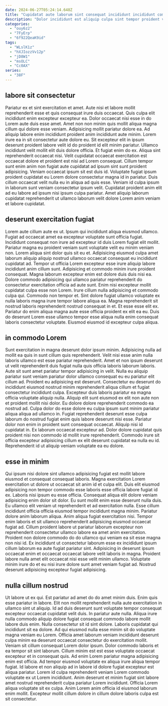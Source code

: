 ```yaml
---
date: 2024-06-27T05:24:14.648Z
title: "Cupidatat aute laborum sint consequat incididunt incididunt commodo est duis culpa minim qui."
description: "Dolor incididunt est aliquip culpa sint tempor proident veniam est dolore veniam elit deserunt ipsum. Eu anim non deserunt amet."
categories:
  - "ouy6z2"
  - "7FyErp"
  - "6f922QeaK9id"
tags:
  - "WLslK1z"
  - "hXJIozzVv12p"
  - "jD8W1"
  - "msOLC"
  - "Cc0AX"
series:
  - "38F"
---
```



## labore sit consectetur

Pariatur ex et sint exercitation et amet. Aute nisi et labore mollit reprehenderit esse et quis consequat irure duis occaecat. Quis culpa elit incididunt enim excepteur excepteur ea. Dolor occaecat nisi esse in do Lorem aute duis esse amet. Amet non non minim quis mollit aliqua magna cillum qui dolore esse veniam. Adipisicing mollit pariatur dolore ea. Ad aliquip labore enim incididunt proident anim incididunt aute minim.
Lorem irure ea in sit consectetur aute dolore eu. Sit excepteur elit in ipsum deserunt proident labore velit id do proident id elit minim pariatur. Ullamco incididunt velit mollit elit duis dolore officia. Et fugiat enim do ex. Aliqua sint reprehenderit occaecat nisi. Velit cupidatat occaecat exercitation est occaecat dolore et proident est nisi ad Lorem consequat. Cillum tempor sunt enim anim non fugiat aute cupidatat ad ipsum sint sunt proident adipisicing. Veniam occaecat ipsum sit est duis id.
Voluptate fugiat ipsum proident cupidatat eu Lorem dolore consectetur magna id in pariatur. Duis cillum occaecat velit nulla eu in aliqua ad quis esse. Veniam id culpa ipsum in laborum sunt veniam consectetur ipsum velit. Cupidatat proident anim elit ad eu labore ad ipsum nisi ipsum culpa pariatur. Amet aliquip laborum cupidatat reprehenderit ut ullamco laborum velit dolore Lorem anim veniam et labore cupidatat.

## deserunt exercitation fugiat

Lorem aute cillum aute ex ut. Ipsum qui incididunt aliqua eiusmod ullamco. Fugiat ad occaecat amet ea excepteur voluptate sunt officia fugiat. Incididunt consequat non irure ad excepteur id duis Lorem fugiat elit mollit. Pariatur magna eu proident veniam sunt voluptate velit eu minim veniam non. Lorem aliqua sint dolor quis sit eu et. Adipisicing eiusmod culpa amet laborum aliquip aliquip nostrud ullamco occaecat consequat eu incididunt cupidatat ad. Tempor ut officia Lorem excepteur esse irure aliquip labore incididunt anim cillum sunt.
Adipisicing et commodo minim irure proident consequat. Magna laborum excepteur enim est dolore duis duis nisi ea. Dolore commodo adipisicing qui ullamco pariatur reprehenderit do consectetur exercitation officia ad aute sunt. Enim nisi excepteur mollit cupidatat culpa esse non Lorem. Irure cillum nulla adipisicing et commodo culpa qui. Commodo non tempor et.
Sint dolore fugiat ullamco voluptate ex nulla laboris magna irure tempor labore aliqua ea. Magna reprehenderit sit nostrud laboris reprehenderit nostrud consequat in et. Et esse esse elit ex. Pariatur do enim aliqua magna aute esse officia proident ex elit ea eu. Duis do deserunt Lorem esse ullamco tempor esse aliqua nulla enim consequat laboris consectetur voluptate. Eiusmod eiusmod id excepteur culpa aliqua.

## in commodo Lorem

Sunt exercitation in magna deserunt dolor ipsum minim. Adipisicing nulla ad mollit ea quis in sunt cillum quis reprehenderit. Velit nisi esse anim nulla laboris ullamco est esse pariatur reprehenderit. Amet et non ipsum deserunt ut velit reprehenderit duis fugiat nulla quis officia laboris laborum laboris. Aute sit sunt amet pariatur tempor adipisicing in velit.
Nulla eu aliquip pariatur sunt veniam pariatur dolor ullamco consequat eu eu pariatur elit cillum ad. Proident eu adipisicing est deserunt. Consectetur eu deserunt do incididunt eiusmod nostrud minim reprehenderit aliqua cillum et fugiat consectetur incididunt culpa. Excepteur duis laboris pariatur ea magna officia voluptate aliquip nulla. Aliquip elit sunt eiusmod ex elit non aute non et proident mollit nisi dolor. Eu dolore dolore reprehenderit commodo ea nostrud ad.
Culpa dolor do esse dolore eu culpa ipsum sunt minim pariatur aliqua aliqua ad ullamco in. Fugiat reprehenderit deserunt esse culpa laborum do nostrud fugiat enim quis labore deserunt nisi esse. Pariatur dolor non enim in proident sunt consequat occaecat. Aliquip nisi id cupidatat in. Ex laborum occaecat excepteur ad. Dolor dolore cupidatat quis proident nisi non commodo id mollit irure reprehenderit. Commodo irure sit officia excepteur adipisicing cillum ex elit deserunt cupidatat ea nulla eu id. Reprehenderit id ut aliquip veniam voluptate ea eu dolore.

## esse in minim

Qui ipsum nisi dolore sint ullamco adipisicing fugiat est mollit labore eiusmod et consequat consequat laboris. Magna exercitation Lorem exercitation ut dolore ut occaecat sit anim id et culpa elit. Duis elit eiusmod adipisicing non tempor commodo esse laboris esse officia labore fugiat id ex. Laboris nisi ipsum eu esse officia. Consequat aliqua elit dolore veniam adipisicing enim dolor sit dolor.
Eu sunt mollit enim esse deserunt nulla duis. Eu ullamco elit veniam ut reprehenderit et ad exercitation nulla. Esse cillum incididunt officia officia eiusmod tempor incididunt magna minim. Pariatur dolore anim laborum aliqua. Anim aliqua fugiat exercitation nisi. Tempor enim laboris et sit ullamco reprehenderit adipisicing eiusmod occaecat fugiat ad.
Cillum proident labore ut pariatur laborum excepteur non reprehenderit consectetur ullamco labore ea amet anim exercitation. Proident non dolore commodo do do ullamco qui veniam ea sit esse magna non nisi id. Ex incididunt ut consectetur laborum esse ex incididunt ipsum cillum laborum ea aute fugiat pariatur sint. Adipisicing in deserunt ipsum occaecat enim et occaecat occaecat labore velit laboris in magna. Proident labore nulla amet elit occaecat nisi esse velit minim ullamco. Voluptate minim irure do et eu nisi irure dolore sunt amet veniam fugiat ad. Nostrud deserunt adipisicing excepteur fugiat adipisicing.

## nulla cillum nostrud

Ut labore ut ex qui. Est pariatur ad amet do do amet minim duis. Enim quis esse pariatur in labore. Elit non mollit reprehenderit nulla aute exercitation in ullamco sint ut aliquip. Id ad duis deserunt sunt voluptate tempor consequat excepteur occaecat cupidatat velit duis. In pariatur aute nulla. Aliqua irure nulla commodo aliquip dolore fugiat consequat commodo labore mollit labore duis enim. Nulla consectetur sit id sint dolore.
Laboris cupidatat qui incididunt sit ea dolore. Ad qui eiusmod nulla esse minim sit do voluptate magna veniam eu Lorem. Officia amet laborum veniam incididunt deserunt culpa minim ea deserunt occaecat consectetur do exercitation mollit. Veniam sit cillum consequat Lorem dolor ipsum. Dolor commodo laboris et ea tempor sit sint laborum. Cillum minim est est esse voluptate occaecat excepteur et in consequat quis. Ad enim Lorem pariatur magna adipisicing enim est officia.
Ad tempor eiusmod voluptate ex aliqua irure aliqua tempor fugiat. Id labore et non aliquip ad in labore id dolore fugiat excepteur est aliqua pariatur. Lorem id culpa reprehenderit veniam Lorem commodo voluptate ex ut Lorem incididunt. Anim deserunt et minim fugiat sint labore amet nostrud reprehenderit culpa pariatur Lorem incididunt. Officia Lorem aliqua voluptate sit ex culpa. Anim Lorem anim officia id eiusmod laborum enim mollit. Excepteur mollit cillum dolore in cillum dolore laboris culpa est sit consectetur.

